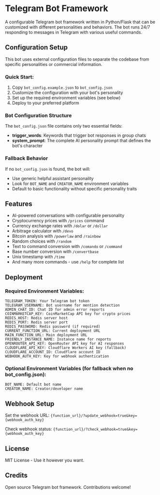 # Telegram Bot Framework

A configurable Telegram bot framework written in Python/Flask that can be customized with different personalities and behaviors. The bot runs 24/7 responding to messages in Telegram with various useful commands.

## Configuration Setup

This bot uses external configuration files to separate the codebase from specific personalities or commercial information. 

### Quick Start:
1. Copy `bot_config.example.json` to `bot_config.json`
2. Customize the configuration with your bot's personality
3. Set up the required environment variables (see below)
4. Deploy to your preferred platform

### Bot Configuration Structure

The `bot_config.json` file contains only two essential fields:

- **trigger_words**: Keywords that trigger bot responses in group chats
- **system_prompt**: The complete AI personality prompt that defines the bot's character

### Fallback Behavior

If no `bot_config.json` is found, the bot will:
- Use generic helpful assistant personality
- Look for `BOT_NAME` and `CREATOR_NAME` environment variables
- Default to basic functionality without specific personality traits

## Features

- AI-powered conversations with configurable personality
- Cryptocurrency prices with `/prices` command
- Currency exchange rates with `/dolar` or `/dollar`
- Arbitrage calculator with `/devo` 
- Bitcoin analysis with `/powerlaw` and `/rainbow`
- Random choices with `/random`
- Text to command conversion with `/comando` or `/command`
- Base number conversion with `/convertbase` 
- Unix timestamp with `/time`
- And many more commands - use `/help` for complete list

## Deployment

### Required Environment Variables:

```
TELEGRAM_TOKEN: Your Telegram bot token
TELEGRAM_USERNAME: Bot username for mention detection  
ADMIN_CHAT_ID: Chat ID for admin error reports
COINMARKETCAP_KEY: CoinMarketCap API key for crypto prices
REDIS_HOST: Redis server host
REDIS_PORT: Redis server port
REDIS_PASSWORD: Redis password (if required)
CURRENT_FUNCTION_URL: Current deployment URL
MAIN_FUNCTION_URL: Main deployment URL
FRIENDLY_INSTANCE_NAME: Instance name for reports
OPENROUTER_API_KEY: OpenRouter API key for AI responses
CLOUDFLARE_API_KEY: Cloudflare Workers AI key (fallback)
CLOUDFLARE_ACCOUNT_ID: Cloudflare account ID
WEBHOOK_AUTH_KEY: Key for webhook authentication
```

### Optional Environment Variables (for fallback when no bot_config.json):
```
BOT_NAME: Default bot name
CREATOR_NAME: Creator/developer name
```

## Webhook Setup

Set the webhook URL:
`{function_url}/?update_webhook=true&key={webhook_auth_key}`

Check webhook status:
`{function_url}/?check_webhook=true&key={webhook_auth_key}`

## License

MIT License - Use it however you want.

## Credits

Open source Telegram bot framework. Contributions welcome!
